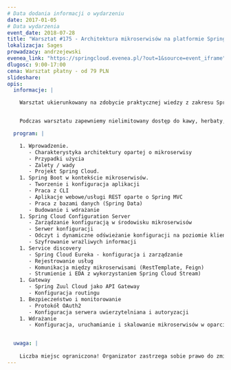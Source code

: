 ```yaml
---
# Data dodania informacji o wydarzeniu
date: 2017-01-05
# Data wydarzenia
event_date: 2018-07-28
title: "Warsztat #175 - Architektura mikroserwisów na platformie Spring Cloud"
lokalizacja: Sages
prowadzacy: andrzejewski
evenea_link: "https://springcloud.evenea.pl/?out=1&source=event_iframe"
dlugosc: 9:00-17:00
cena: Warsztat płatny - od 79 PLN
slideshare:
opis:
  informacje: |

    Warsztat ukierunkowany na zdobycie praktycznej wiedzy z zakresu Spring Cloud oraz architektury opartej o mikroserwisy. W czasie zajęć pokażemy w jaki sposób projektować i budować aplikacje przy pomocy Spring Boot, implementować API bazujące na Spring Web MVC/WebFlux, programować dostęp do danych w oparciu o Spring Data, zabezpieczać aplikacje używając Spring Security oraz dostarczać usługi infrastrukturalne wykorzystując Spring Cloud. Dowiemy się jak budować aplikacje zapewniające dużą skalowalność, dostępność i elastyczność w kontekście zmian. Uczestnicy szkolenia nauczą się także wykorzystywać środowisko Docker w celu dostarczania i wdrażania mikroserwisów. 


    Podczas warsztatu zapewniemy nielimitowany dostęp do kawy, herbaty, wody. W porze obiadowej zapewniamy pizzę w wersji mięsnej lub wegeteriańskiej.

  program: |

    1. Wprowadzenie.
       - Charakterystyka architektury opartej o mikroserwisy
       - Przypadki użycia
       - Zalety / wady
       - Projekt Spring Cloud. 
    1. Spring Boot w kontekście mikroserwisów.
       - Tworzenie i konfiguracja aplikacji
       - Praca z CLI
       - Aplikacje webowe/usługi REST oparte o Spring MVC
       - Praca z bazami danych (Spring Data)
       - Budowanie i wdrażanie
    1. Spring Cloud Configuration Server
       - Zarządzanie konfiguracją w środowisku mikroserwisów
       - Serwer konfiguracji 
       - Odczyt i dynamiczne odświeżanie konfiguracji na poziomie klienta
       - Szyfrowanie wrażliwych informacji
    1. Service discovery
       - Spring Cloud Eureka - konfiguracja i zarządzanie
       - Rejestrowanie usług
       - Komunikacja między mikroserwisami (RestTemplate, Feign)
       - Strumienie i EDA z wykorzystaniem Spring Cloud Stream)
    1. Gateway
       - Spring Zuul Cloud jako API Gateway
       - Konfiguracja routingu
    1. Bezpieczeństwo i monitorowanie
       - Protokół OAuth2
       - Konfiguracja serwera uwierzytelniana i autoryzacji
    1. Wdrażanie
       - Konfiguracja, uruchamianie i skalowanie mikroserwisów w oparciu o kontenery Docker


  uwaga: |
 
    Liczba miejsc ograniczona! Organizator zastrzega sobie prawo do zmiany lokalizacji wydarzenia oraz jego odwołania w przypadku niezgłoszenia się minimalnej liczby uczestników. Maksymalna liczba osób w grupie to 40.
---
```

